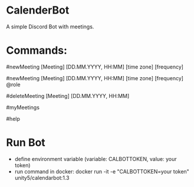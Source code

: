 # CalenderBot
A simple Discord Bot with meetings. 


# Commands:
#newMeeting [Meeting] [DD.MM.YYYY, HH:MM] [time zone] [frequency]

#newMeeting [Meeting] [DD.MM.YYYY, HH:MM] [time zone] [frequency] @role

#deleteMeeting [Meeting] [DD.MM.YYYY, HH:MM]

#myMeetings

#help


# Run Bot

* define environment variable (variable: CALBOTTOKEN, value: your token)
* run command in docker: docker run -it -e "CALBOTTOKEN=your token" unity5/calendarbot:1.3
